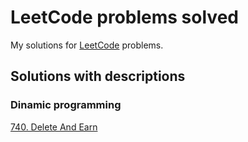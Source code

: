 # LeetCode problems solved

My solutions for [LeetCode](https://leetcode.com/) problems.


## Solutions with descriptions


### Dinamic programming

[740. Delete And Earn](src/740_deleteAndEarn)

